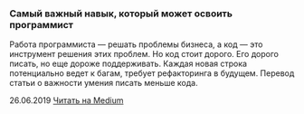 ### Самый важный навык, который может освоить программист

Работа программиста — решать проблемы бизнеса, а код — это инструмент решения этих проблем. Но код стоит дорого. Его дорого писать, но еще дороже поддерживать. Каждая новая строка потенциально ведет к багам, требует рефакторинга в будущем. Перевод статьи о важности умения писать меньше кода.

26.06.2019 [Читать на Medium](https://medium.com/devschacht/the-most-important-skill-a-programmer-can-learn-5a3826d096b)
